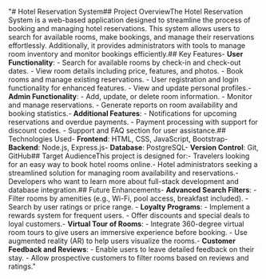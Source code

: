 "# Hotel Reservation System## Project OverviewThe Hotel Reservation System is a web-based application designed to streamline the process of booking and managing hotel reservations. This system allows users to search for available rooms, make bookings, and manage their reservations effortlessly. Additionally, it provides administrators with tools to manage room inventory and monitor bookings efficiently.## Key Features- **User Functionality**:  - Search for available rooms by check-in and check-out dates.  - View room details including price, features, and photos.  - Book rooms and manage existing reservations.  - User registration and login functionality for enhanced features.  - View and update personal profiles.- **Admin Functionality**:  - Add, update, or delete room information.  - Monitor and manage reservations.  - Generate reports on room availability and booking statistics.- **Additional Features**:  - Notifications for upcoming reservations and overdue payments.  - Payment processing with support for discount codes.  - Support and FAQ section for user assistance.## Technologies Used- **Frontend**: HTML, CSS, JavaScript, Bootstrap- **Backend**: Node.js, Express.js- **Database**: PostgreSQL- **Version Control**: Git, GitHub## Target AudienceThis project is designed for:- Travelers looking for an easy way to book hotel rooms online.- Hotel administrators seeking a streamlined solution for managing room availability and reservations.- Developers who want to learn more about full-stack development and database integration.## Future Enhancements- **Advanced Search Filters**:  - Filter rooms by amenities (e.g., Wi-Fi, pool access, breakfast included).  - Search by user ratings or price range.  - **Loyalty Programs**:  -  Implement a rewards system for frequent users.  -  Offer discounts and special deals to loyal customers.- **Virtual Tour of Rooms**:  -  Integrate 360-degree virtual room tours to give users an immersive experience before booking.  -  Use augmented reality (AR) to help users visualize the rooms.- **Customer Feedback and Reviews**:  -  Enable users to leave detailed feedback on their stay.  - Allow prospective customers to filter rooms based on reviews and ratings." 
